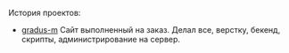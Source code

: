 История проектов:
- [gradus-m](https://github.com/lkdnvc/gradus-m) Сайт выполненный на заказ. Делал все, верстку, бекенд, скрипты, администрирование на сервер.
